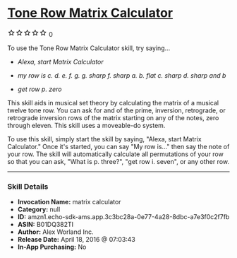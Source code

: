 # [Tone Row Matrix Calculator](http://alexa.amazon.com/#skills/amzn1.echo-sdk-ams.app.3c3bc28a-0e77-4a28-8dbc-a7e3f0c2f7fb)
![0 stars](../../images/ic_star_border_black_18dp_1x.png)![0 stars](../../images/ic_star_border_black_18dp_1x.png)![0 stars](../../images/ic_star_border_black_18dp_1x.png)![0 stars](../../images/ic_star_border_black_18dp_1x.png)![0 stars](../../images/ic_star_border_black_18dp_1x.png) 0

To use the Tone Row Matrix Calculator skill, try saying...

* *Alexa, start Matrix Calculator*

* *my row is c. d. e. f. g. g. sharp f. sharp a. b. flat c. sharp d. sharp and b*

* *get row p. zero*

This skill aids in musical set theory by calculating the matrix of a musical twelve tone row. You can ask for and of the prime, inversion, retrograde, or retrograde inversion rows of the matrix starting on any of the notes, zero through eleven. This skill uses a moveable-do system.

To use this skill, simply start the skill by saying, "Alexa, start Matrix Calculator." Once it's started, you can say "My row is..." then say the note of your row. The skill will automatically calculate all permutations of your row so that you can ask, "What is p. three?", "get row i. seven", or any other row.

***

### Skill Details

* **Invocation Name:** matrix calculator
* **Category:** null
* **ID:** amzn1.echo-sdk-ams.app.3c3bc28a-0e77-4a28-8dbc-a7e3f0c2f7fb
* **ASIN:** B01DQ382TI
* **Author:** Alex Worland Inc.
* **Release Date:** April 18, 2016 @ 07:03:43
* **In-App Purchasing:** No
